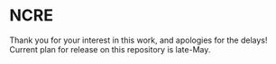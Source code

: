 # NCRE
Thank you for your interest in this work, and apologies for the delays! Current plan for release on this repository is late-May.
